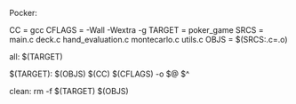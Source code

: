 Pocker:

CC = gcc
CFLAGS = -Wall -Wextra -g
TARGET = poker_game
SRCS = main.c deck.c hand_evaluation.c montecarlo.c utils.c
OBJS = $(SRCS:.c=.o)

all: $(TARGET)

$(TARGET): $(OBJS)
	$(CC) $(CFLAGS) -o $@ $^

clean:
	rm -f $(TARGET) $(OBJS)

